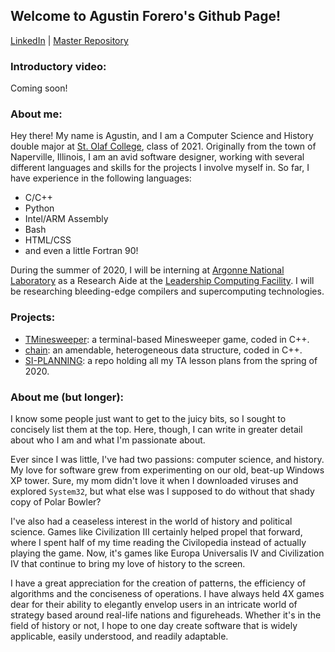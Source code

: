 ## Welcome to Agustin Forero's Github Page!
[LinkedIn](https://www.linkedin.com/in/afor/) | [Master Repository](https://github.com/agforero/agforero-git)

### Introductory video:
Coming soon!

### About me:
Hey there! My name is Agustin, and I am a Computer Science and History double major at [St. Olaf College](https://wp.stolaf.edu/), class of 2021. Originally from the town of Naperville, Illinois, I am an avid software designer, working with several different languages and skills for the projects I involve myself in. So far, I have experience in the following languages:

* C/C++
* Python
* Intel/ARM Assembly
* Bash
* HTML/CSS
* and even a little Fortran 90!

During the summer of 2020, I will be interning at [Argonne National Laboratory](https://www.anl.gov) as a Research Aide at the [Leadership Computing Facility](https://www.alcf.anl.gov/). I will be researching bleeding-edge compilers and supercomputing technologies.

### Projects:
* [TMinesweeper](https://github.com/agforero/TMinesweeper/): a terminal-based Minesweeper game, coded in C++.
* [chain](https://github.com/agforero/chain/): an amendable, heterogeneous data structure, coded in C++.
* [SI-PLANNING](https://github.com/agforero/SI-PLANNING/): a repo holding all my TA lesson plans from the spring of 2020.

### About me (but longer):
I know some people just want to get to the juicy bits, so I sought to concisely list them at the top. Here, though, I can write in greater detail about who I am and what I'm passionate about.

Ever since I was little, I've had two passions: computer science, and history. My love for software grew from experimenting on  our old, beat-up Windows XP tower. Sure, my mom didn't love it when I downloaded viruses and explored `System32`, but what else was I supposed to do without that shady copy of Polar Bowler? 

I've also had a ceaseless interest in the world of history and political science. Games like Civilization III certainly helped propel that forward, where I spent half of my time reading the Civilopedia instead of actually playing the game. Now, it's games like Europa Universalis IV and Civilization IV that continue to bring my love of history to the screen.

I have a great appreciation for the creation of patterns, the efficiency of algorithms and the conciseness of operations. I have always held 4X games dear for their ability to elegantly envelop users in an intricate world of strategy based around real-life nations and figureheads. Whether it's in the field of history or not, I hope to one day create software that is widely applicable, easily understood, and readily adaptable.
